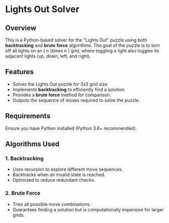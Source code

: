 # Lights Out Solver

## Overview
This is a Python-based solver for the "Lights Out" puzzle using both **backtracking** and **brute force** algorithms. The goal of the puzzle is to turn off all lights on an \( n \times n \) grid, where toggling a light also toggles its adjacent lights (up, down, left, and right).

## Features
- Solves the Lights Out puzzle for 3x3 grid size
- Implements **backtracking** to efficiently find a solution.
- Provides a **brute force** method for comparison.
- Outputs the sequence of moves required to solve the puzzle.

## Requirements
Ensure you have Python installed (Python 3.6+ recommended).


## Algorithms Used
### 1. Backtracking
- Uses recursion to explore different move sequences.
- Backtracks when an invalid state is reached.
- Optimized to reduce redundant checks.

### 2. Brute Force
- Tries all possible move combinations.
- Guarantees finding a solution but is computationally expensive for larger grids.




